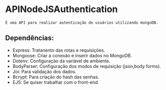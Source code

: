 # APINodeJSAuthentication
    É uma API para realizar autenticação de usuários utilizando mongoDB.

## Dependências:

- Express: Tratanento das rotas e requisições.
- Mongoose: Criar a conexão e inserir dados no MongoDB.
- Dotenv: Configuração da variável de ambiente.
- BodyParser: Configuração dos modos de requisição (json,body forms).
- Joi: Para validação dos dados.
- Bcrypt: Para criação do hash das senhas.
- EJS: Se quiser trabalhar com o front-end.


